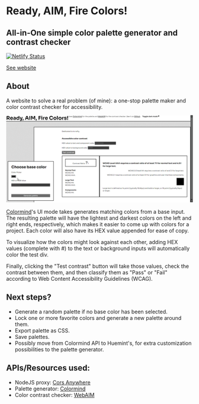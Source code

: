 # Ready, AIM, Fire Colors!
## All-in-One simple color palette generator and contrast checker
[![Netlify Status](https://api.netlify.com/api/v1/badges/893bb78f-8f14-43ed-837e-5528af69ba61/deploy-status)](https://app.netlify.com/sites/palettecontrast/deploys)

[See website](https://palettecontrast.netlify.app/)

## About
A website to solve a real problem (of mine): a one-stop palette maker and color contrast checker for accessibility. 

![Website view](palettedemo.gif)

[Colormind](http://colormind.io/)'s UI mode takes generates matching colors from a base input. The resulting palette will have the lightest and darkest colors on the left and right ends, respectively, which makes it easier to come up with colors for a project. Each color will also have its HEX value appended for ease of copy.

To visualize how the colors might look against each other, adding HEX values (complete with #) to the text or background inputs will automatically color the test div.

Finally, clicking the "Test contrast" button will take those values, check the contrast between them, and then classify them as "Pass" or "Fail" according to Web Content Accessibility Guidelines (WCAG). 

## Next steps?
- Generate a random palette if no base color has been selected.
- Lock one or more favorite colors and generate a new palette around them.
- Export palette as CSS.
- Save palettes.
- Possibly move from Colormind API to Huemint's, for extra customization possibilities to the palette generator.

## APIs/Resources used:
- NodeJS proxy: [Cors Anywhere](https://cors-everywhere.herokuapp.com/)
- Palette generator: [Colormind](http://colormind.io/api-access/)
- Color contrast checker: [WebAIM](https://webaim.org/resources/contrastchecker/)
